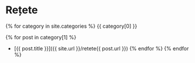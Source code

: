 # Rețete 

{% for category in site.categories %}
  {{ category[0] }}

  {% for post in category[1] %}
  * [{{ post.title }}]({{ site.url }}/retete{{ post.url }})
  {% endfor %}
{% endfor %}

